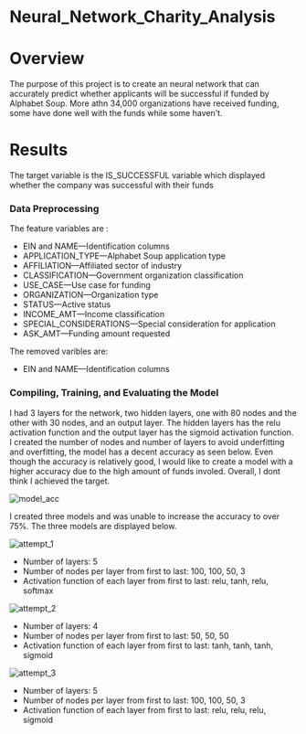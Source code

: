# Neural_Network_Charity_Analysis

# Overview
The purpose of this project is to create an neural network that can accurately predict whether applicants will be successful if funded by Alphabet Soup. More athn 34,000 organizations have received funding, some have done well with the funds while some haven't.

# Results 
The target variable is the IS_SUCCESSFUL variable which displayed whether the company was successful with their funds


###  Data Preprocessing
The feature variables are :
* EIN and NAME—Identification columns
* APPLICATION_TYPE—Alphabet Soup application type
* AFFILIATION—Affiliated sector of industry
* CLASSIFICATION—Government organization classification
* USE_CASE—Use case for funding
* ORGANIZATION—Organization type
* STATUS—Active status
* INCOME_AMT—Income classification
* SPECIAL_CONSIDERATIONS—Special consideration for application
* ASK_AMT—Funding amount requested

The removed varibles are:
* EIN and NAME—Identification columns

###  Compiling, Training, and Evaluating the Model
I had 3 layers for the network, two hidden layers, one with 80 nodes and the other with 30 nodes, and  an output layer. The hidden layers has the relu activation function and the output layer has the sigmoid activation function. I created the number of nodes and number of layers to avoid underfitting and overfitting, the model has a decent accuracy as seen below. Even though the accuracy is relatively good, I would like to create a model with a higher accuracy due to the high amount of funds involed. Overall, I dont think I achieved the target.


![model_acc](https://user-images.githubusercontent.com/87910875/149022997-4aae2d0a-fc98-486a-a2d2-2ae80702eb80.png)


I created three models and was unable to increase the accuracy to over 75%. The three models are displayed below.

![attempt_1](https://user-images.githubusercontent.com/87910875/149023504-b73cc613-8879-434a-8aa8-1530aa8a4f84.png)

* Number of layers: 5
* Number of nodes per layer from first to last: 100, 100, 50, 3
* Activation function of each layer from first to last: relu, tanh, relu, softmax

![attempt_2](https://user-images.githubusercontent.com/87910875/149023934-3373f8c6-682f-4e31-aeca-d81a8e59118f.png)

* Number of layers: 4
* Number of nodes per layer from first to last: 50, 50, 50
* Activation function of each layer from first to last: tanh, tanh, tanh, sigmoid

![attempt_3](https://user-images.githubusercontent.com/87910875/149023942-6cf63b89-a1a5-45ef-910c-dd8ae0c7deb3.png)

* Number of layers: 5
* Number of nodes per layer from first to last: 100, 100, 50, 3
* Activation function of each layer from first to last: relu, relu, relu, sigmoid 
